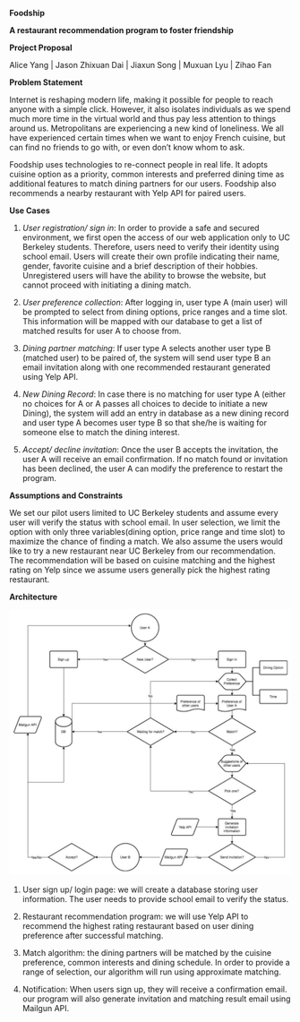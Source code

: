 **Foodship**

**A restaurant recommendation program to foster friendship**

**Project Proposal**

Alice Yang | Jason Zhixuan Dai | Jiaxun Song | Muxuan Lyu | Zihao Fan

**Problem Statement** 

Internet is reshaping modern life, making it possible for people to reach anyone with a simple click. However, it also isolates individuals as we spend much more time in the virtual world and thus pay less attention to things around us. Metropolitans are experiencing a new kind of loneliness. We all have experienced certain times when we want to enjoy French cuisine, but can find no friends to go with, or even don’t know whom to ask.

Foodship uses technologies to re-connect people in real life. It adopts cuisine option as a priority, common interests and preferred dining time as additional features to match dining partners for our users. Foodship also recommends a nearby restaurant with Yelp API for paired users.   

**Use Cases**

1. *User registration/ sign in*: In order to provide a safe and secured environment, we first open the access of our web application only to UC Berkeley students. Therefore, users need to verify their identity using school email. Users will create their own profile indicating their name, gender, favorite cuisine and a brief description of their hobbies. Unregistered users will have the ability to browse the website, but cannot proceed with initiating a dining match.

2. *User preference collection*: After logging in, user type A (main user) will be prompted to select from dining options, price ranges and a time slot. This information will be mapped with our database to get a list of matched results for user A to choose from. 

3. *Dining partner matching*: If user type A selects another user type B (matched user) to be paired of, the system will send user type B an email invitation along with one recommended restaurant generated using Yelp API.

4. *New Dining Record*: In case there is no matching for user type A (either no choices for A or A passes all choices to decide to initiate a new Dining), the system will add an entry in database as a new dining record and user type A becomes user type B so that she/he is waiting for someone else to match the dining interest.

5. *Accept/ decline invitation*: Once the user B accepts the invitation, the user A will receive an email confirmation. If no match found or invitation has been declined, the user A can modify the preference to restart the program. 

**Assumptions and Constraints**

We set our pilot users limited to UC Berkeley students and assume every user will verify the status with school email. In user selection, we limit the option with only three variables(dining option, price range and time slot) to maximize the chance of finding a match. We also assume the users would like to try a new restaurant near UC Berkeley from our recommendation. The recommendation will be based on cuisine matching and the highest rating on Yelp since we assume users generally pick the highest rating restaurant. 

**Architecture**

![image alt text](image_0.jpg)

1. User sign up/ login page: we will create a database storing user information. The user needs to provide school email to verify the status. 

2. Restaurant recommendation program: we will use Yelp API to recommend the highest rating restaurant based on user dining preference after successful matching.

3. Match algorithm: the dining partners will be matched by the cuisine preference, common interests and dining schedule. In order to provide a range of selection, our algorithm will run using approximate matching. 

4. Notification: When users sign up, they will receive a confirmation email. our program will also generate invitation and matching result email using Mailgun API. 

